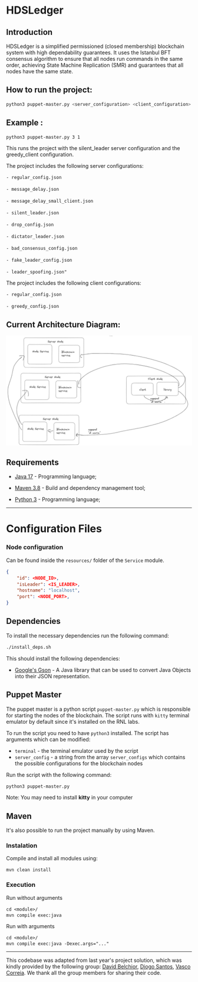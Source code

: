 # HDSLedger

## Introduction

HDSLedger is a simplified permissioned (closed membership) blockchain system with high dependability
guarantees. It uses the Istanbul BFT consensus algorithm to ensure that all nodes run commands
in the same order, achieving State Machine Replication (SMR) and guarantees that all nodes
have the same state.

## How to run the project:
```bash
python3 puppet-master.py <server_configuration> <client_configuration>
```

## Example :
```bash
python3 puppet-master.py 3 1
```

This runs the project with the silent_leader server configuration and the greedy_client configuration.

The project includes the following server configurations:

    - regular_config.json
    
    - message_delay.json
    
    - message_delay_small_client.json
    
    - silent_leader.json
    
    - drop_config.json
    
    - dictator_leader.json
    
    - bad_consensus_config.json
    
    - fake_leader_config.json
    
    - leader_spoofing.json"


The project includes the following client configurations:

    - regular_config.json
    
    - greedy_config.json

## Current Architecture Diagram:
![Architecture](HDSLedger/img/architecture.jpg)

## Requirements

- [Java 17](https://www.oracle.com/java/technologies/javase-jdk17-downloads.html) - Programming language;

- [Maven 3.8](https://maven.apache.org/) - Build and dependency management tool;

- [Python 3](https://www.python.org/downloads/) - Programming language;

---

# Configuration Files

### Node configuration

Can be found inside the `resources/` folder of the `Service` module.

```json
{
    "id": <NODE_ID>,
    "isLeader": <IS_LEADER>,
    "hostname": "localhost",
    "port": <NODE_PORT>,
}
```

## Dependencies

To install the necessary dependencies run the following command:

```bash
./install_deps.sh
```

This should install the following dependencies:

- [Google's Gson](https://github.com/google/gson) - A Java library that can be used to convert Java Objects into their JSON representation.

## Puppet Master

The puppet master is a python script `puppet-master.py` which is responsible for starting the nodes
of the blockchain.
The script runs with `kitty` terminal emulator by default since it's installed on the RNL labs.

To run the script you need to have `python3` installed.
The script has arguments which can be modified:

- `terminal` - the terminal emulator used by the script
- `server_config` - a string from the array `server_configs` which contains the possible configurations for the blockchain nodes

Run the script with the following command:

```bash
python3 puppet-master.py
```
Note: You may need to install **kitty** in your computer

## Maven

It's also possible to run the project manually by using Maven.

### Instalation

Compile and install all modules using:

```
mvn clean install
```

### Execution

Run without arguments

```
cd <module>/
mvn compile exec:java
```

Run with arguments

```
cd <module>/
mvn compile exec:java -Dexec.args="..."
```
---
This codebase was adapted from last year's project solution, which was kindly provided by the following group: [David Belchior](https://github.com/DavidAkaFunky), [Diogo Santos](https://github.com/DiogoSantoss), [Vasco Correia](https://github.com/Vaascoo). We thank all the group members for sharing their code.

